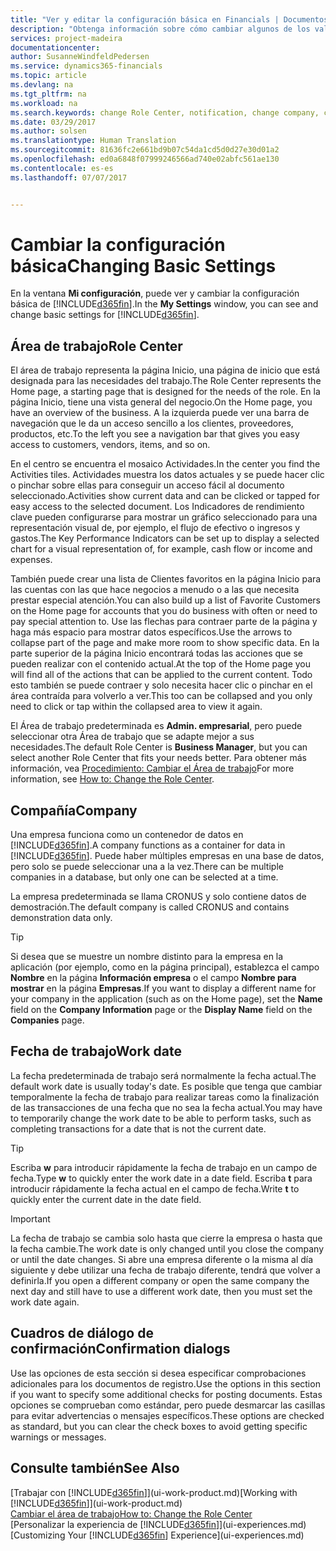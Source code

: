 ```yaml
---
title: "Ver y editar la configuración básica en Financials | Documentos de Microsoft"
description: "Obtenga información sobre cómo cambiar algunos de los valores básicos en Financials, por ejemplo, el área de trabajo, la empresa o la fecha de trabajo."
services: project-madeira
documentationcenter: 
author: SusanneWindfeldPedersen
ms.service: dynamics365-financials
ms.topic: article
ms.devlang: na
ms.tgt_pltfrm: na
ms.workload: na
ms.search.keywords: change Role Center, notification, change company, change work date
ms.date: 03/29/2017
ms.author: solsen
ms.translationtype: Human Translation
ms.sourcegitcommit: 81636fc2e661bd9b07c54da1cd5d0d27e30d01a2
ms.openlocfilehash: ed0a6848f07999246566ad740e02abfc561ae130
ms.contentlocale: es-es
ms.lasthandoff: 07/07/2017


---
```

# <a name="changing-basic-settings"></a><span data-ttu-id="40499-103">Cambiar la configuración básica</span><span class="sxs-lookup"><span data-stu-id="40499-103">Changing Basic Settings</span></span>
<span data-ttu-id="40499-104">En la ventana **Mi configuración**, puede ver y cambiar la configuración básica de [!INCLUDE[d365fin](includes/d365fin_md.md)].</span><span class="sxs-lookup"><span data-stu-id="40499-104">In the **My Settings** window, you can see and change basic settings for [!INCLUDE[d365fin](includes/d365fin_md.md)].</span></span>  

## <a name="role-center"></a><span data-ttu-id="40499-105">Área de trabajo</span><span class="sxs-lookup"><span data-stu-id="40499-105">Role Center</span></span>
<span data-ttu-id="40499-106">El área de trabajo representa la página Inicio, una página de inicio que está designada para las necesidades del trabajo.</span><span class="sxs-lookup"><span data-stu-id="40499-106">The Role Center represents the Home page, a starting page that is designed for the needs of the role.</span></span> <span data-ttu-id="40499-107">En la página Inicio, tiene una vista general del negocio.</span><span class="sxs-lookup"><span data-stu-id="40499-107">On the Home page, you have an overview of the business.</span></span> <span data-ttu-id="40499-108">A la izquierda puede ver una barra de navegación que le da un acceso sencillo a los clientes, proveedores, productos, etc.</span><span class="sxs-lookup"><span data-stu-id="40499-108">To the left you see a navigation bar that gives you easy access to customers, vendors, items, and so on.</span></span>

<span data-ttu-id="40499-109">En el centro se encuentra el mosaico Actividades.</span><span class="sxs-lookup"><span data-stu-id="40499-109">In the center you find the Activities tiles.</span></span> <span data-ttu-id="40499-110">Actividades muestra los datos actuales y se puede hacer clic o pinchar sobre ellas para conseguir un acceso fácil al documento seleccionado.</span><span class="sxs-lookup"><span data-stu-id="40499-110">Activities show current data and can be clicked or tapped for easy access to the selected document.</span></span> <span data-ttu-id="40499-111">Los Indicadores de rendimiento clave pueden configurarse para mostrar un gráfico seleccionado para una representación visual de, por ejemplo, el flujo de efectivo o ingresos y gastos.</span><span class="sxs-lookup"><span data-stu-id="40499-111">The Key Performance Indicators can be set up to display a selected chart for a visual representation of, for example, cash flow or income and expenses.</span></span>

<span data-ttu-id="40499-112">También puede crear una lista de Clientes favoritos en la página Inicio para las cuentas con las que hace negocios a menudo o a las que necesita prestar especial atención.</span><span class="sxs-lookup"><span data-stu-id="40499-112">You can also build up a list of Favorite Customers on the Home page for accounts that you do business with often or need to pay special attention to.</span></span> <span data-ttu-id="40499-113">Use las flechas para contraer parte de la página y haga más espacio para mostrar datos específicos.</span><span class="sxs-lookup"><span data-stu-id="40499-113">Use the arrows to collapse part of the page and make more room to show specific data.</span></span> <span data-ttu-id="40499-114">En la parte superior de la página Inicio encontrará todas las acciones que se pueden realizar con el contenido actual.</span><span class="sxs-lookup"><span data-stu-id="40499-114">At the top of the Home page you will find all of the actions that can be applied to the current content.</span></span> <span data-ttu-id="40499-115">Todo esto también se puede contraer y solo necesita hacer clic o pinchar en el área contraída para volverlo a ver.</span><span class="sxs-lookup"><span data-stu-id="40499-115">This too can be collapsed and you only need to click or tap within the collapsed area to view it again.</span></span>

<span data-ttu-id="40499-116">El Área de trabajo predeterminada es **Admin. empresarial**, pero puede seleccionar otra Área de trabajo que se adapte mejor a sus necesidades.</span><span class="sxs-lookup"><span data-stu-id="40499-116">The default Role Center is **Business Manager**, but you can select another Role Center that fits your needs better.</span></span> <span data-ttu-id="40499-117">Para obtener más información, vea [Procedimiento: Cambiar el Área de trabajo](change-role.md)</span><span class="sxs-lookup"><span data-stu-id="40499-117">For more information, see [How to: Change the Role Center](change-role.md).</span></span>

## <a name="company"></a><span data-ttu-id="40499-118">Compañía</span><span class="sxs-lookup"><span data-stu-id="40499-118">Company</span></span>
<span data-ttu-id="40499-119">Una empresa funciona como un contenedor de datos en [!INCLUDE[d365fin](includes/d365fin_md.md)].</span><span class="sxs-lookup"><span data-stu-id="40499-119">A company functions as a container for data in [!INCLUDE[d365fin](includes/d365fin_md.md)].</span></span> <span data-ttu-id="40499-120">Puede haber múltiples empresas en una base de datos, pero solo se puede seleccionar una a la vez.</span><span class="sxs-lookup"><span data-stu-id="40499-120">There can be multiple companies in a database, but only one can be selected at a time.</span></span>

<span data-ttu-id="40499-121">La empresa predeterminada se llama CRONUS y solo contiene datos de demostración.</span><span class="sxs-lookup"><span data-stu-id="40499-121">The default company is called CRONUS and contains demonstration data only.</span></span>

> [!TIP]  
>   <span data-ttu-id="40499-122">Si desea que se muestre un nombre distinto para la empresa en la aplicación (por ejemplo, como en la página principal), establezca el campo **Nombre** en la página **Información empresa** o el campo **Nombre para mostrar** en la página **Empresas**.</span><span class="sxs-lookup"><span data-stu-id="40499-122">If you want to display a different name for your company in the application (such as on the Home page), set the **Name** field on the **Company Information** page or the **Display Name** field on the **Companies** page.</span></span>  

## <a name="work-date"></a><span data-ttu-id="40499-123">Fecha de trabajo</span><span class="sxs-lookup"><span data-stu-id="40499-123">Work date</span></span>
<span data-ttu-id="40499-124">La fecha predeterminada de trabajo será normalmente la fecha actual.</span><span class="sxs-lookup"><span data-stu-id="40499-124">The default work date is usually today's date.</span></span> <span data-ttu-id="40499-125">Es posible que tenga que cambiar temporalmente la fecha de trabajo para realizar tareas como la finalización de las transacciones de una fecha que no sea la fecha actual.</span><span class="sxs-lookup"><span data-stu-id="40499-125">You may have to temporarily change the work date to be able to perform tasks, such as completing transactions for a date that is not the current date.</span></span>

> [!TIP]  
>   <span data-ttu-id="40499-126">Escriba **w** para introducir rápidamente la fecha de trabajo en un campo de fecha.</span><span class="sxs-lookup"><span data-stu-id="40499-126">Type **w** to quickly enter the work date in a date field.</span></span> <span data-ttu-id="40499-127">Escriba **t** para introducir rápidamente la fecha actual en el campo de fecha.</span><span class="sxs-lookup"><span data-stu-id="40499-127">Write **t** to quickly enter the current date in the date field.</span></span>

> [!IMPORTANT]  
>   <span data-ttu-id="40499-128">La fecha de trabajo se cambia solo hasta que cierre la empresa o hasta que la fecha cambie.</span><span class="sxs-lookup"><span data-stu-id="40499-128">The work date is only changed until you close the company or until the date changes.</span></span> <span data-ttu-id="40499-129">Si abre una empresa diferente o la misma al día siguiente y debe utilizar una fecha de trabajo diferente, tendrá que volver a definirla.</span><span class="sxs-lookup"><span data-stu-id="40499-129">If you open a different company or open the same company the next day and still have to use a different work date, then you must set the work date again.</span></span>

## <a name="confirmation-dialogs"></a><span data-ttu-id="40499-130">Cuadros de diálogo de confirmación</span><span class="sxs-lookup"><span data-stu-id="40499-130">Confirmation dialogs</span></span>
<span data-ttu-id="40499-131">Use las opciones de esta sección si desea especificar comprobaciones adicionales para los documentos de registro.</span><span class="sxs-lookup"><span data-stu-id="40499-131">Use the options in this section if you want to specify some additional checks for posting documents.</span></span> <span data-ttu-id="40499-132">Estas opciones se comprueban como estándar, pero puede desmarcar las casillas para evitar advertencias o mensajes específicos.</span><span class="sxs-lookup"><span data-stu-id="40499-132">These options are checked as standard, but you can clear the check boxes to avoid getting specific warnings or messages.</span></span>

## <a name="see-also"></a><span data-ttu-id="40499-133">Consulte también</span><span class="sxs-lookup"><span data-stu-id="40499-133">See Also</span></span>
<span data-ttu-id="40499-134">[Trabajar con [!INCLUDE[d365fin](includes/d365fin_md.md)]](ui-work-product.md)</span><span class="sxs-lookup"><span data-stu-id="40499-134">[Working with [!INCLUDE[d365fin](includes/d365fin_md.md)]](ui-work-product.md)</span></span>  
[<span data-ttu-id="40499-135">Cambiar el área de trabajo</span><span class="sxs-lookup"><span data-stu-id="40499-135">How to: Change the Role Center</span></span>](change-role.md)  
<span data-ttu-id="40499-136">[Personalizar la experiencia de [!INCLUDE[d365fin](includes/d365fin_md.md)]](ui-experiences.md)</span><span class="sxs-lookup"><span data-stu-id="40499-136">[Customizing Your [!INCLUDE[d365fin](includes/d365fin_md.md)] Experience](ui-experiences.md)</span></span>  

